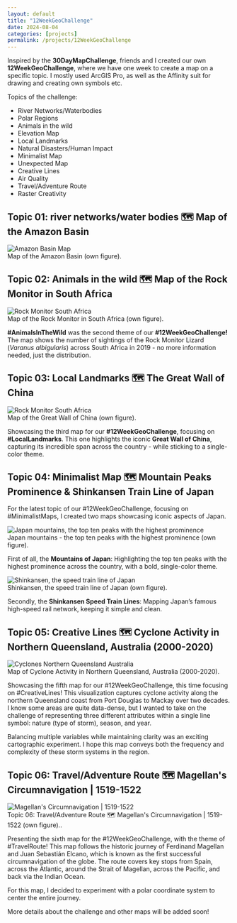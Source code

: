 ```yaml
---
layout: default
title: "12WeekGeoChallenge"
date: 2024-08-04
categories: [projects]
permalink: /projects/12WeekGeoChallenge
---
```


Inspired by the **30DayMapChallenge**, friends and I created our own **12WeekGeoChallenge**, where we have one week to create a map on a specific topic. I mostly used ArcGIS Pro, as well as the Affinity suit for drawing and creating own symbols etc.

Topics of the challenge:
* River Networks/Waterbodies
* Polar Regions
* Animals in the wild
* Elevation Map
* Local Landmarks
* Natural Disasters/Human Impact
* Minimalist Map
* Unexpected Map
* Creative Lines
* Air Quality
* Travel/Adventure Route
* Raster Creativity 

## Topic 01: river networks/water bodies 🗺️ Map of the Amazon Basin

<div class="blog-image">
  <img src="{{ '/assets/images/projects/AmazonBasin_GernotNikolaus.jpg' | relative_url }}" alt="Amazon Basin Map">
  <figcaption>Map of the Amazon Basin (own figure).</figcaption>
</div>

## Topic 02: Animals in the wild 🗺️ Map of the Rock Monitor in South Africa

<div class="blog-image">
  <img src="{{ '/assets/images/projects/RockMonitor_SouthAfrica_GernotNikolaus.jpg' | relative_url }}" alt="Rock Monitor South Africa">
  <figcaption>Map of the Rock Monitor in South Africa (own figure).</figcaption>
</div>

**#AnimalsInTheWild** was the second theme of our **#12WeekGeoChallenge!** The map shows the number of sightings of the Rock Monitor Lizard (*Varanus albigularis*) across South Africa in 2019 - no more information needed, just the distribution.

## Topic 03: Local Landmarks 🗺️ The Great Wall of China

<div class="blog-image">
  <img src="{{ '/assets/images/projects/TheGreatWallOfChina_GernotNikolaus.jpg' | relative_url }}" alt="Rock Monitor South Africa">
  <figcaption>Map of the Great Wall of China (own figure).</figcaption>
</div>

Showcasing the third map for our **#12WeekGeoChallenge**, focusing on **#LocalLandmarks**. This one highlights the iconic **Great Wall of China**, capturing its incredible span across the country - while sticking to a single-color theme.

## Topic 04: Minimalist Map 🗺️ Mountain Peaks Prominence & Shinkansen Train Line of Japan

For the latest topic of our #12WeekGeoChallenge, focusing on #MinimalistMaps, I created two maps showcasing iconic aspects of Japan.

<div class="blog-image">
  <img src="{{ '/assets/images/projects/Mountains_Japan_GernotNikolaus.jpg' | relative_url }}" alt="Japan mountains, the top ten peaks with the highest prominence">
  <figcaption>Japan mountains - the top ten peaks with the highest prominence (own figure).</figcaption>
</div>

First of all, the **Mountains of Japan**: Highlighting the top ten peaks with the highest prominence across the country, with a bold, single-color theme.

<div class="blog-image">
  <img src="{{ '/assets/images/projects/Shinkansen_Japan_GernotNikolaus.jpg' | relative_url }}" alt="Shinkansen, the speed train line of Japan">
  <figcaption>Shinkansen, the speed train line of Japan (own figure).</figcaption>
</div>

Secondly, the **Shinkansen Speed Train Lines**: Mapping Japan’s famous high-speed rail network, keeping it simple and clean.

## Topic 05: Creative Lines 🗺️ Cyclone Activity in Northern Queensland, Australia (2000-2020)

<div class="blog-image">
  <img src="{{ '/assets/images/projects/Cyclones_NorthernQueenslandAustralia_GernotNikolaus.jpg' | relative_url }}" alt="Cyclones Northern Queensland Australia">
  <figcaption>Map of Cyclone Activity in Northern Queensland, Australia (2000-2020).</figcaption>
</div>

Showcasing the fifth map for our #12WeekGeoChallenge, this time focusing on #CreativeLines! This visualization captures cyclone activity along the northern Queensland coast from Port Douglas to Mackay over two decades. I know some areas are quite data-dense, but I wanted to take on the challenge of representing three different attributes within a single line symbol: nature (type of storm), season, and year.

Balancing multiple variables while maintaining clarity was an exciting cartographic experiment. I hope this map conveys both the frequency and complexity of these storm systems in the region.

## Topic 06: Travel/Adventure Route 🗺️ Magellan's Circumnavigation | 1519-1522

<div class="blog-image">
  <img src="{{ '/assets/images/projects/MagellanExpedition_GernotNikolaus.jpg' | relative_url }}" alt="Magellan's Circumnavigation | 1519-1522">
  <figcaption>Topic 06: Travel/Adventure Route 🗺️ Magellan's Circumnavigation | 1519-1522 (own figure)..</figcaption>
</div>

Presenting the sixth map for the #12WeekGeoChallenge, with the theme of #TravelRoute! This map follows the historic journey of Ferdinand Magellan and Juan Sebastián Elcano, which is known as the first successful circumnavigation of the globe. The route covers key stops from Spain, across the Atlantic, around the Strait of Magellan, across the Pacific, and back via the Indian Ocean.

For this map, I decided to experiment with a polar coordinate system to center the entire journey.



More details about the challenge and other maps will be added soon!
